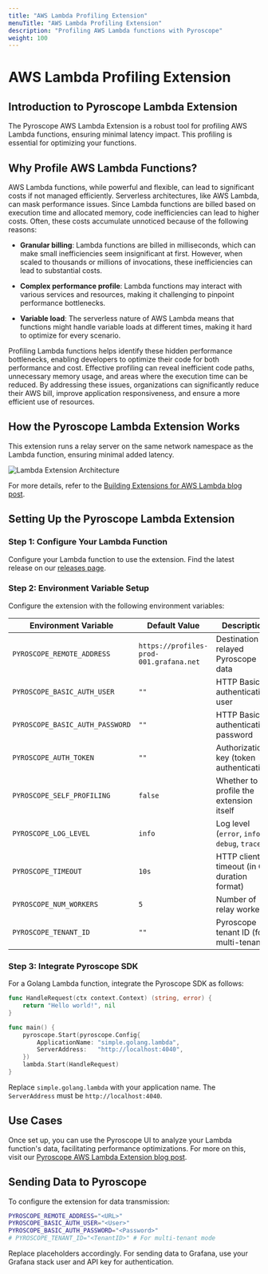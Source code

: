 ```yaml
---
title: "AWS Lambda Profiling Extension"
menuTitle: "AWS Lambda Profiling Extension"
description: "Profiling AWS Lambda functions with Pyroscope"
weight: 100
---
```


# AWS Lambda Profiling Extension

## Introduction to Pyroscope Lambda Extension

The Pyroscope AWS Lambda Extension is a robust tool for profiling AWS Lambda functions, ensuring minimal latency impact. This profiling is essential for optimizing your functions.

## Why Profile AWS Lambda Functions?

AWS Lambda functions, while powerful and flexible, can lead to significant costs if not managed efficiently.
Serverless architectures, like AWS Lambda, can mask performance issues.
Since Lambda functions are billed based on execution time and allocated memory, code inefficiencies can lead to higher costs. Often, these costs accumulate unnoticed because of the following reasons:

* **Granular billing**: Lambda functions are billed in milliseconds, which can make small inefficiencies seem insignificant at first. However, when scaled to thousands or millions of invocations, these inefficiencies can lead to substantial costs.

* **Complex performance profile**: Lambda functions may interact with various services and resources, making it challenging to pinpoint performance bottlenecks.

* **Variable load**: The serverless nature of AWS Lambda means that functions might handle variable loads at different times, making it hard to optimize for every scenario.

Profiling Lambda functions helps identify these hidden performance bottlenecks, enabling developers to optimize their code for both performance and cost.
Effective profiling can reveal inefficient code paths, unnecessary memory usage, and areas where the execution time can be reduced.
By addressing these issues, organizations can significantly reduce their AWS bill, improve application responsiveness, and ensure a more efficient use of resources.

## How the Pyroscope Lambda Extension Works

This extension runs a relay server on the same network namespace as the Lambda function, ensuring minimal added latency.

![Lambda Extension Architecture](https://user-images.githubusercontent.com/23323466/186037668-44de7caa-6576-422a-b3f7-8416325f4a98.png)

For more details, refer to the [Building Extensions for AWS Lambda blog post](https://aws.amazon.com/blogs/compute/building-extensions-for-aws-lambda-in-preview/).

## Setting Up the Pyroscope Lambda Extension

### Step 1: Configure Your Lambda Function

Configure your Lambda function to use the extension. Find the latest release on our [releases page](https://github.com/grafana/pyroscope-lambda-extension/releases).

### Step 2: Environment Variable Setup

Configure the extension with the following environment variables:

| Environment Variable           | Default Value                           | Description                                  |
| ------------------------------ | --------------------------------------- | -------------------------------------------- |
| `PYROSCOPE_REMOTE_ADDRESS`     | `https://profiles-prod-001.grafana.net` | Destination for relayed Pyroscope data       |
| `PYROSCOPE_BASIC_AUTH_USER`    | `""`                                    | HTTP Basic authentication user               |
| `PYROSCOPE_BASIC_AUTH_PASSWORD`| `""`                                    | HTTP Basic authentication password           |
| `PYROSCOPE_AUTH_TOKEN`         | `""`                                    | Authorization key (token authentication)     |
| `PYROSCOPE_SELF_PROFILING`     | `false`                                 | Whether to profile the extension itself      |
| `PYROSCOPE_LOG_LEVEL`          | `info`                                  | Log level (`error`, `info`, `debug`, `trace`)|
| `PYROSCOPE_TIMEOUT`            | `10s`                                   | HTTP client timeout (in Go duration format)  |
| `PYROSCOPE_NUM_WORKERS`        | `5`                                     | Number of relay workers                      |
| `PYROSCOPE_TENANT_ID`          | `""`                                    | Pyroscope tenant ID (for multi-tenancy)      |

### Step 3: Integrate Pyroscope SDK

For a Golang Lambda function, integrate the Pyroscope SDK as follows:

```go
func HandleRequest(ctx context.Context) (string, error) {
    return "Hello world!", nil
}

func main() {
    pyroscope.Start(pyroscope.Config{
        ApplicationName: "simple.golang.lambda",
        ServerAddress:   "http://localhost:4040",
    })
    lambda.Start(HandleRequest)
}
```

Replace `simple.golang.lambda` with your application name. The `ServerAddress` must be `http://localhost:4040`.

## Use Cases

Once set up, you can use the Pyroscope UI to analyze your Lambda function's data, facilitating performance optimizations. For more on this, visit our [Pyroscope AWS Lambda Extension blog post](http://pyroscope.io/blog/profile-aws-lambda-functions).

## Sending Data to Pyroscope

To configure the extension for data transmission:

```bash
PYROSCOPE_REMOTE_ADDRESS="<URL>"
PYROSCOPE_BASIC_AUTH_USER="<User>"
PYROSCOPE_BASIC_AUTH_PASSWORD="<Password>"
# PYROSCOPE_TENANT_ID="<TenantID>" # For multi-tenant mode
```

Replace placeholders accordingly. For sending data to Grafana, use your Grafana stack user and API key for authentication.
